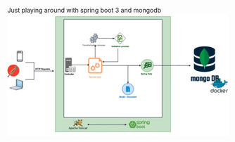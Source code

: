 Just playing around with spring boot 3 and mongodb
![architecture_schema.png](images%2Farchitecture_schema.png)